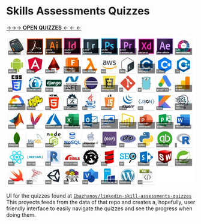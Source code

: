 # Skills Assessments Quizzes

[→→→ **OPEN QUIZZES** ← ← ← ](https://bandinopla.github.io/skill-assessments-quizzes/)

![Quizzes on Many Topics](cover.jpg)

UI for the quizzes found at [`Ebazhanov/linkedin-skill-assessments-quizzes`](https://github.com/Ebazhanov/linkedin-skill-assessments-quizzes/)
This proyects feeds from the data of that repo and creates a, hopefully, user friendly interface to easily navigate the quizzes and see the progress when doing them.


